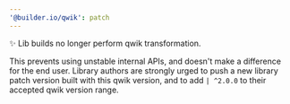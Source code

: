 ```yaml
---
'@builder.io/qwik': patch
---
```


✨ Lib builds no longer perform qwik transformation.

This prevents using unstable internal APIs, and doesn't make a difference for the end user. Library authors are strongly urged to push a new library patch version built with this qwik version, and to add `| ^2.0.0` to their accepted qwik version range.
